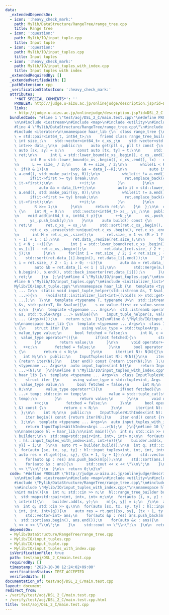 ```yaml
---
data:
  _extendedDependsOn:
  - icon: ':heavy_check_mark:'
    path: Mylib/DataStructure/RangeTree/range_tree.cpp
    title: Range tree
  - icon: ':question:'
    path: Mylib/IO/input_tuple.cpp
    title: Input tuple
  - icon: ':question:'
    path: Mylib/IO/input_tuples.cpp
    title: Input tuples
  - icon: ':heavy_check_mark:'
    path: Mylib/IO/input_tuples_with_index.cpp
    title: Input tuples with index
  _extendedRequiredBy: []
  _extendedVerifiedWith: []
  _pathExtension: cpp
  _verificationStatusIcon: ':heavy_check_mark:'
  attributes:
    '*NOT_SPECIAL_COMMENTS*': ''
    PROBLEM: http://judge.u-aizu.ac.jp/onlinejudge/description.jsp?id=DSL_2_C
    links:
    - http://judge.u-aizu.ac.jp/onlinejudge/description.jsp?id=DSL_2_C
  bundledCode: "#line 1 \"test/aoj/DSL_2_C/main.test.cpp\"\n#define PROBLEM \"http://judge.u-aizu.ac.jp/onlinejudge/description.jsp?id=DSL_2_C\"\
    \n\n#include <iostream>\n#include <map>\n#include <utility>\n#include <vector>\n\
    #line 4 \"Mylib/DataStructure/RangeTree/range_tree.cpp\"\n#include <algorithm>\n\
    #include <iterator>\n\nnamespace haar_lib {\n  class range_tree {\n    using pll\
    \ = std::pair<int64_t, int64_t>;\n    friend class range_tree_builder;\n\n   \
    \ int size_;\n    std::vector<int64_t> c_xs_;\n    std::vector<std::vector<std::pair<int64_t,\
    \ int>>> data_;\n\n  public:\n    auto get(pll s, pll t) const {\n      const\
    \ auto [sx, sy] = s;\n      const auto [tx, ty] = t;\n\n      std::vector<pll>\
    \ ret;\n\n      int L = std::lower_bound(c_xs_.begin(), c_xs_.end(), sx) - c_xs_.begin();\n\
    \      int R = std::lower_bound(c_xs_.begin(), c_xs_.end(), tx) - c_xs_.begin();\n\
    \n      L += size_ / 2;\n      R += size_ / 2;\n\n      while(L < R){\n      \
    \  if(R & 1){\n          auto &a = data_[--R];\n\n          auto it = std::lower_bound(a.begin(),\
    \ a.end(), std::make_pair(sy, 0));\n\n          while(it != a.end()){\n      \
    \      if(it->first >= ty) break;\n\n            ret.emplace_back(c_xs_[it->second],\
    \ it->first);\n\n            ++it;\n          }\n        }\n\n        if(L & 1){\n\
    \          auto &a = data_[L++];\n\n          auto it = std::lower_bound(a.begin(),\
    \ a.end(), std::make_pair(sy, 0));\n\n          while(it != a.end()){\n      \
    \      if(it->first >= ty) break;\n\n            ret.emplace_back(c_xs_[it->second],\
    \ it->first);\n\n            ++it;\n          }\n        }\n\n        L >>= 1;\n\
    \        R >>= 1;\n      }\n\n      return ret;\n    }\n  };\n\n  class range_tree_builder\
    \ {\n    int N_ = 0;\n    std::vector<int64_t> xs_, ys_;\n\n  public:\n    range_tree_builder(){}\n\
    \n    void add(int64_t x, int64_t y){\n      ++N_;\n      xs_.push_back(x);\n\
    \      ys_.push_back(y);\n    }\n\n    auto build() const {\n      range_tree\
    \ ret;\n      ret.c_xs_ = xs_;\n      std::sort(ret.c_xs_.begin(), ret.c_xs_.end());\n\
    \      ret.c_xs_.erase(std::unique(ret.c_xs_.begin(), ret.c_xs_.end()), ret.c_xs_.end());\n\
    \n      int M = ret.c_xs_.size();\n      ret.size_ = 1 << (M > 1 ? 32 - __builtin_clz(M\
    \ - 1) + 1 : 1);\n\n      ret.data_.resize(ret.size_);\n\n      for(int i = 0;\
    \ i < N_; ++i){\n        int j = std::lower_bound(ret.c_xs_.begin(), ret.c_xs_.end(),\
    \ xs_[i]) - ret.c_xs_.begin();\n        ret.data_[ret.size_ / 2 + j].emplace_back(ys_[i],\
    \ j);\n      }\n\n      for(int i = ret.size_ / 2; i < ret.size_; ++i){\n    \
    \    std::sort(ret.data_[i].begin(), ret.data_[i].end());\n      }\n\n      for(int\
    \ i = ret.size_ / 2 - 1; i > 0; --i){\n        auto &a = ret.data_[i << 1 | 0];\n\
    \        auto &b = ret.data_[i << 1 | 1];\n\n        std::merge(a.begin(), a.end(),\
    \ b.begin(), b.end(), std::back_inserter(ret.data_[i]));\n      }\n\n      return\
    \ ret;\n    }\n  };\n}\n#line 4 \"Mylib/IO/input_tuples.cpp\"\n#include <tuple>\n\
    #line 6 \"Mylib/IO/input_tuples.cpp\"\n#include <initializer_list>\n#line 6 \"\
    Mylib/IO/input_tuple.cpp\"\n\nnamespace haar_lib {\n  template <typename T, size_t\
    \ ... I>\n  static void input_tuple_helper(std::istream &s, T &val, std::index_sequence<I\
    \ ...>){\n    (void)std::initializer_list<int>{(void(s >> std::get<I>(val)), 0)\
    \ ...};\n  }\n\n  template <typename T, typename U>\n  std::istream& operator>>(std::istream\
    \ &s, std::pair<T, U> &value){\n    s >> value.first >> value.second;\n    return\
    \ s;\n  }\n\n  template <typename ... Args>\n  std::istream& operator>>(std::istream\
    \ &s, std::tuple<Args ...> &value){\n    input_tuple_helper(s, value, std::make_index_sequence<sizeof\
    \ ... (Args)>());\n    return s;\n  }\n}\n#line 8 \"Mylib/IO/input_tuples.cpp\"\
    \n\nnamespace haar_lib {\n  template <typename ... Args>\n  class InputTuples\
    \ {\n    struct iter {\n      using value_type = std::tuple<Args ...>;\n     \
    \ value_type value;\n      bool fetched = false;\n      int N, c = 0;\n\n    \
    \  value_type operator*(){\n        if(not fetched){\n          std::cin >> value;\n\
    \        }\n        return value;\n      }\n\n      void operator++(){\n     \
    \   ++c;\n        fetched = false;\n      }\n\n      bool operator!=(iter &) const\
    \ {\n        return c < N;\n      }\n\n      iter(int N): N(N){}\n    };\n\n \
    \   int N;\n\n  public:\n    InputTuples(int N): N(N){}\n\n    iter begin() const\
    \ {return iter(N);}\n    iter end() const {return iter(N);}\n  };\n\n  template\
    \ <typename ... Args>\n  auto input_tuples(int N){\n    return InputTuples<Args\
    \ ...>(N);\n  }\n}\n#line 8 \"Mylib/IO/input_tuples_with_index.cpp\"\n\nnamespace\
    \ haar_lib {\n  template <typename ... Args>\n  class InputTuplesWithIndex {\n\
    \    struct iter {\n      using value_type = std::tuple<int, Args ...>;\n    \
    \  value_type value;\n      bool fetched = false;\n      int N;\n      int c =\
    \ 0;\n\n      value_type operator*(){\n        if(not fetched){\n          std::tuple<Args\
    \ ...> temp; std::cin >> temp;\n          value = std::tuple_cat(std::make_tuple(c),\
    \ temp);\n        }\n        return value;\n      }\n\n      void operator++(){\n\
    \        ++c;\n        fetched = false;\n      }\n\n      bool operator!=(iter\
    \ &) const {\n        return c < N;\n      }\n\n      iter(int N): N(N){}\n  \
    \  };\n\n    int N;\n\n  public:\n    InputTuplesWithIndex(int N): N(N){}\n\n\
    \    iter begin() const {return iter(N);}\n    iter end() const {return iter(N);}\n\
    \  };\n\n  template <typename ... Args>\n  auto input_tuples_with_index(int N){\n\
    \    return InputTuplesWithIndex<Args ...>(N);\n  }\n}\n#line 10 \"test/aoj/DSL_2_C/main.test.cpp\"\
    \n\nnamespace hl = haar_lib;\n\nint main(){\n  int n; std::cin >> n;\n  hl::range_tree_builder\
    \ builder;\n\n  std::map<std::pair<int, int>, int> m;\n\n  for(auto [i, x, y]\
    \ : hl::input_tuples_with_index<int, int>(n)){\n    builder.add(x, y);\n    m[{x,\
    \ y}] = i;\n  }\n\n  auto rt = builder.build();\n\n  int q; std::cin >> q;\n\n\
    \  for(auto [sx, tx, sy, ty] : hl::input_tuples<int, int, int, int>(q)){\n   \
    \ auto res = rt.get({sx, sy}, {tx + 1, ty + 1});\n\n    std::vector<int> ans;\n\
    \    for(auto &p : res) ans.push_back(m[p]);\n\n    std::sort(ans.begin(), ans.end());\n\
    \    for(auto &x : ans){\n      std::cout << x << \"\\n\";\n    }\n    std::cout\
    \ << \"\\n\";\n  }\n\n  return 0;\n}\n"
  code: "#define PROBLEM \"http://judge.u-aizu.ac.jp/onlinejudge/description.jsp?id=DSL_2_C\"\
    \n\n#include <iostream>\n#include <map>\n#include <utility>\n#include <vector>\n\
    #include \"Mylib/DataStructure/RangeTree/range_tree.cpp\"\n#include \"Mylib/IO/input_tuples.cpp\"\
    \n#include \"Mylib/IO/input_tuples_with_index.cpp\"\n\nnamespace hl = haar_lib;\n\
    \nint main(){\n  int n; std::cin >> n;\n  hl::range_tree_builder builder;\n\n\
    \  std::map<std::pair<int, int>, int> m;\n\n  for(auto [i, x, y] : hl::input_tuples_with_index<int,\
    \ int>(n)){\n    builder.add(x, y);\n    m[{x, y}] = i;\n  }\n\n  auto rt = builder.build();\n\
    \n  int q; std::cin >> q;\n\n  for(auto [sx, tx, sy, ty] : hl::input_tuples<int,\
    \ int, int, int>(q)){\n    auto res = rt.get({sx, sy}, {tx + 1, ty + 1});\n\n\
    \    std::vector<int> ans;\n    for(auto &p : res) ans.push_back(m[p]);\n\n  \
    \  std::sort(ans.begin(), ans.end());\n    for(auto &x : ans){\n      std::cout\
    \ << x << \"\\n\";\n    }\n    std::cout << \"\\n\";\n  }\n\n  return 0;\n}\n"
  dependsOn:
  - Mylib/DataStructure/RangeTree/range_tree.cpp
  - Mylib/IO/input_tuples.cpp
  - Mylib/IO/input_tuple.cpp
  - Mylib/IO/input_tuples_with_index.cpp
  isVerificationFile: true
  path: test/aoj/DSL_2_C/main.test.cpp
  requiredBy: []
  timestamp: '2020-10-30 12:24:02+09:00'
  verificationStatus: TEST_ACCEPTED
  verifiedWith: []
documentation_of: test/aoj/DSL_2_C/main.test.cpp
layout: document
redirect_from:
- /verify/test/aoj/DSL_2_C/main.test.cpp
- /verify/test/aoj/DSL_2_C/main.test.cpp.html
title: test/aoj/DSL_2_C/main.test.cpp
---
```

